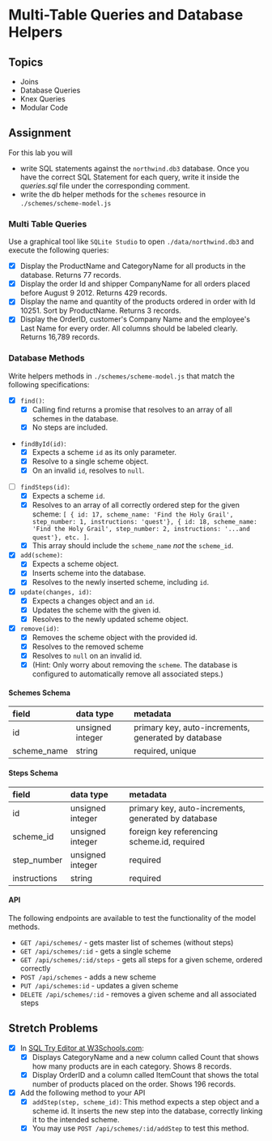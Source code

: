# Multi-Table Queries and Database Helpers

## Topics

-   Joins
-   Database Queries
-   Knex Queries
-   Modular Code

## Assignment

For this lab you will

-   write SQL statements against the `northwind.db3` database. Once you have the correct SQL Statement for each query, write it inside the _queries.sql_ file under the corresponding comment.
-   write the db helper methods for the `schemes` resource in `./schemes/scheme-model.js`

### Multi Table Queries

Use a graphical tool like `SQLite Studio` to open `./data/northwind.db3` and execute the following queries:

-   [x] Display the ProductName and CategoryName for all products in the database. Returns 77 records.
-   [x] Display the order Id and shipper CompanyName for all orders placed before August 9 2012. Returns 429 records.
-   [x] Display the name and quantity of the products ordered in order with Id 10251. Sort by ProductName. Returns 3 records.
-   [x] Display the OrderID, customer's Company Name and the employee's Last Name for every order. All columns should be labeled clearly. Returns 16,789 records.

### Database Methods

Write helpers methods in `./schemes/scheme-model.js` that match the following specifications:

- [x] `find()`:
    - [x] Calling find returns a promise that resolves to an array of all schemes in the database.
    - [x] No steps are included.
-   `findById(id)`:
    - [x] Expects a scheme `id` as its only parameter.
    - [x] Resolve to a single scheme object.
    - [x] On an invalid `id`, resolves to `null`.
- [ ] `findSteps(id)`:
    - [x] Expects a scheme `id`.
    - [x] Resolves to an array of all correctly ordered step for the given scheme: `[ { id: 17, scheme_name: 'Find the Holy Grail', step_number: 1, instructions: 'quest'}, { id: 18, scheme_name: 'Find the Holy Grail', step_number: 2, instructions: '...and quest'}, etc. ]`.
    - [x] This array should include the `scheme_name` _not_ the `scheme_id`.
- [x] `add(scheme)`:
    - [x] Expects a scheme object.
    - [x] Inserts scheme into the database.
    - [x] Resolves to the newly inserted scheme, including `id`.
- [x] `update(changes, id)`:
    - [x] Expects a changes object and an `id`.
    - [x] Updates the scheme with the given id.
    - [x] Resolves to the newly updated scheme object.
- [x] `remove(id)`:
    - [x] Removes the scheme object with the provided id.
    - [x] Resolves to the removed scheme
    - [x] Resolves to `null` on an invalid id.
    - [x] (Hint: Only worry about removing the `scheme`. The database is configured to automatically remove all associated steps.)

#### Schemes Schema

| field       | data type        | metadata                                            |
| :---------- | :--------------- | :-------------------------------------------------- |
| id          | unsigned integer | primary key, auto-increments, generated by database |
| scheme_name | string           | required, unique                                    |

#### Steps Schema

| field        | data type        | metadata                                            |
| :----------- | :--------------- | :-------------------------------------------------- |
| id           | unsigned integer | primary key, auto-increments, generated by database |
| scheme_id    | unsigned integer | foreign key referencing scheme.id, required         |
| step_number  | unsigned integer | required                                            |
| instructions | string           | required                                            |

#### API

The following endpoints are available to test the functionality of the model methods.

-   `GET /api/schemes/` - gets master list of schemes (without steps)
-   `GET /api/schemes/:id` - gets a single scheme
-   `GET /api/schemes/:id/steps` - gets all steps for a given scheme, ordered correctly
-   `POST /api/schemes` - adds a new scheme
-   `PUT /api/schemes:id` - updates a given scheme
-   `DELETE /api/schemes/:id` - removes a given scheme and all associated steps

## Stretch Problems

- [x] In [SQL Try Editor at W3Schools.com](https://www.w3schools.com/Sql/tryit.asp?filename=trysql_select_top):
    - [x] Displays CategoryName and a new column called Count that shows how many products are in each category. Shows 8 records.
    - [x] Display OrderID and a column called ItemCount that shows the total number of products placed on the order. Shows 196 records.
- [x] Add the following method to your API
    - [x] `addStep(step, scheme_id)`: This method expects a step object and a scheme id. It inserts the new step into the database, correctly linking it to the intended scheme.
    - [x] You may use `POST /api/schemes/:id/addStep` to test this method.
